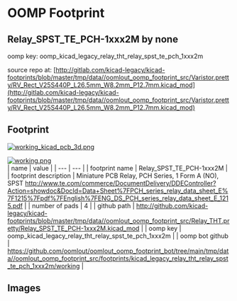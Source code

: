 # OOMP Footprint  
## Relay_SPST_TE_PCH-1xxx2M  by none  
  
oomp key: oomp_kicad_legacy_relay_tht_relay_spst_te_pch_1xxx2m  
  
source repo at: [http://gitlab.com/kicad-legacy/kicad-footprints/blob/master/tmp/data//oomlout_oomp_footprint_src/Varistor.pretty/RV_Rect_V25S440P_L26.5mm_W8.2mm_P12.7mm.kicad_mod](http://gitlab.com/kicad-legacy/kicad-footprints/blob/master/tmp/data//oomlout_oomp_footprint_src/Varistor.pretty/RV_Rect_V25S440P_L26.5mm_W8.2mm_P12.7mm.kicad_mod)  
## Footprint  
  
[![working_kicad_pcb_3d.png](working_kicad_pcb_3d_600.png)](working_kicad_pcb_3d.png)  
  
[![working.png](working_600.png)](working.png)  
| name | value | 
| --- | --- | 
| footprint name | Relay_SPST_TE_PCH-1xxx2M | 
| footprint description | Miniature PCB Relay, PCH Series, 1 Form A (NO), SPST http://www.te.com/commerce/DocumentDelivery/DDEController?Action=showdoc&DocId=Data+Sheet%7FPCH_series_relay_data_sheet_E%7F1215%7Fpdf%7FEnglish%7FENG_DS_PCH_series_relay_data_sheet_E_1215.pdf | 
| number of pads | 4 | 
| github path | http://github.com/kicad-legacy/kicad-footprints/blob/master/tmp/data//oomlout_oomp_footprint_src/Relay_THT.pretty/Relay_SPST_TE_PCH-1xxx2M.kicad_mod | 
| oomp key | oomp_kicad_legacy_relay_tht_relay_spst_te_pch_1xxx2m | 
| oomp bot github | https://github.com/oomlout/oomlout_oomp_footprint_bot/tree/main/tmp/data//oomlout_oomp_footprint_src/footprints/kicad_legacy_relay_tht_relay_spst_te_pch_1xxx2m/working | 
## Images  
